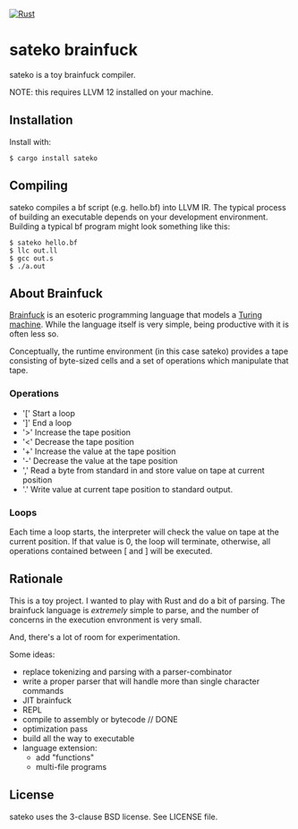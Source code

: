 [![Rust](https://github.com/scowcron/sateko/actions/workflows/rust.yml/badge.svg)](https://github.com/scowcron/sateko/actions/workflows/rust.yml)

# sateko brainfuck

sateko is a toy brainfuck compiler.

NOTE: this requires LLVM 12 installed on your machine.

## Installation

Install with:

    $ cargo install sateko

## Compiling

sateko compiles a bf script (e.g. hello.bf) into LLVM IR. The typical process of building an executable
depends on your development environment. Building a typical bf program might look something like this:

    $ sateko hello.bf
    $ llc out.ll
    $ gcc out.s
    $ ./a.out

## About Brainfuck

[Brainfuck][Brainfuck] is an esoteric programming language that models a [Turing machine][Turing machine].
While the language itself is very simple, being productive with it is often less so.

Conceptually, the runtime environment (in this case sateko) provides a tape consisting of
byte-sized cells and a set of operations which manipulate that tape.

### Operations

 * '[' Start a loop
 * ']' End a loop
 * '>' Increase the tape position
 * '<' Decrease the tape position
 * '+' Increase the value at the tape position
 * '-' Decrease the value at the tape position
 * ',' Read a byte from standard in and store value on tape at current position
 * '.' Write value at current tape position to standard output.

### Loops

Each time a loop starts, the interpreter will check the value on tape at the current
position. If that value is 0, the loop will terminate, otherwise, all operations contained
between \[ and \] will be executed.

## Rationale

This is a toy project. I wanted to play with Rust and do a bit of parsing. The brainfuck language is *extremely* simple to
parse, and the number of concerns in the execution envronment is very small.

And, there's a lot of room for experimentation.

Some ideas:
 * replace tokenizing and parsing with a parser-combinator
 * write a proper parser that will handle more than single character commands
 * JIT brainfuck
 * REPL
 * compile to assembly or bytecode   // DONE
 * optimization pass
 * build all the way to executable
 * language extension:
   * add "functions"
   * multi-file programs

## License

sateko uses the 3-clause BSD license. See LICENSE file.


[Brainfuck]: http://www.muppetlabs.com/~breadbox/bf/
[Turing machine]: http://mathworld.wolfram.com/TuringMachine.html
